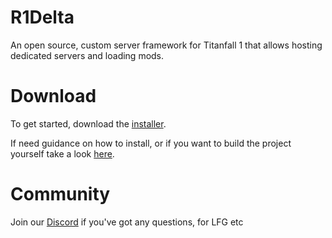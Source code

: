 # R1Delta
An open source, custom server framework for Titanfall 1 that allows hosting dedicated servers and loading mods.

# Download
To get started, download the [installer](https://github.com/r1delta/r1delta/releases/latest). 

If need guidance on how to install, or if you want to build the project yourself take a look [here](https://github.com/r1delta/r1delta?tab=readme-ov-file#instructions).


# Community
Join our [Discord](https://discord.r1delta.net) if you've got any questions, for LFG etc
